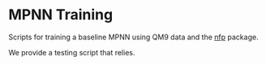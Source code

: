 # MPNN Training

Scripts for training a baseline MPNN using QM9 data and the [nfp](https://github.com/NREL/nfp) package.

We provide a testing script that relies. 
